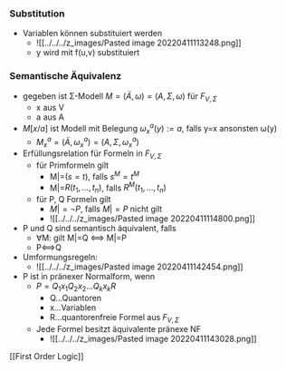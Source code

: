 ### Substitution
+ Variablen können substituiert werden
	+ ![[../../../z_images/Pasted image 20220411113248.png]]
	+ y wird mit f(u,v) substituiert

### Semantische Äquivalenz
+ gegeben ist Σ-Modell $M=(Ä,ω)=(A,Σ,ω)$ für $F_{V,Σ}$
	+  x aus V
	+  a aus A
+  $M[x/a]$ ist Modell mit Belegung $ω_x^a(y):=a$, falls y=x ansonsten ω(y)
	+  $M^a_x=(Ä,ω_x^a)=(A,Σ,ω_x^a)$
+  Erfüllungsrelation für Formeln in $F_{V,Σ}$
	+  für Primformeln gilt
		+  M|=$(s=t)$, falls $s^M=t^M$
		+  M|=$R(t_1,...,t_n)$, falls $R^M(t_1,...,t_n)$
	+  für P, Q Formeln gilt
		+  $M|=¬P$, falls $M|=P$ nicht gilt
		+ ![[../../../z_images/Pasted image 20220411114800.png]]
+  P und Q sind semantisch äquivalent, falls
	+ ∀M: gilt M|=Q <==> M|=P
	+ P<==>Q
+ Umformungsregeln:
	+ ![[../../../z_images/Pasted image 20220411142454.png]]
+ P ist in pränexer Normalform, wenn
	+ $P=Q_1x_1Q_2x_2...Q_kx_kR$
		+ Q...Quantoren
		+ x...Variablen
		+ R...quantorenfreie Formel aus $F_{V,Σ}$
	+ Jede Formel besitzt äquivalente pränexe NF
		+ ![[../../../z_images/Pasted image 20220411143028.png]]


[[First Order Logic]]